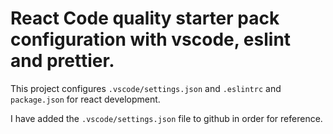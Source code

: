# React Code quality starter pack configuration with vscode, eslint and prettier.

This project configures `.vscode/settings.json` and `.eslintrc` and `package.json` for react development.

I have added the `.vscode/settings.json` file to github in order for reference.
